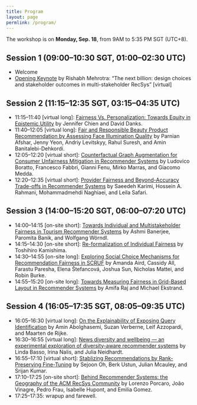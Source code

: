 ```yaml
---
title: Program
layout: page
permlink: /program/
---
```


The workshop is on **Monday, Sep. 18**, from 9AM to 5:35 PM SGT (UTC+8).

## Session 1 (09:00–10:30 SGT, 01:00–02:30 UTC)

* Welcome
* [Opening Keynote](../keynote/) by Rishabh Mehrotra: “The next billion: design choices and stakeholder outcomes in multi-stakeholder RecSys” [virtual]

## Session 2 (11:15–12:35 SGT, 03:15–04:35 UTC)

* 11:15–11:40 [virtual long]: [Fairness Vs. Personalization: Towards Equity in Epistemic Utility](https://www.researchgate.net/publication/373819920_Fairness_Vs_Personalization_Towards_Equity_in_Epistemic_Utility) by Jennifer Chien and David Danks.
* 11:40–12:05 [virtual long]: [Fair and Responsible Beauty Product Recommendation by Assessing Face Illumination Quality](https://arxiv.org/abs/2309.04022) by Parnian Afshar, Jenny Yeon, Andriy Levitskyy, Rahul Suresh, and Amin Banitalebi-Dehkordi.
* 12:05–12:20 [virtual short]: [Counterfactual Graph Augmentation for Consumer Unfairness Mitigation in Recommender Systems](https://arxiv.org/abs/2308.12083) by Ludovico Boratto, Francesco Fabbri, Gianni Fenu, Mirko Marras, and Giacomo Medda.
* 12:20–12:35 [virtual short]: [Provider Fairness and Beyond-Accuracy Trade-offs in Recommender Systems](https://arxiv.org/abs/2309.04250) by Saeedeh Karimi, Hossein A. Rahmani, Mohammadmehdi Naghiaei, and Leila Safari.

## Session 3 (14:00–15:20 SGT, 06:00–07:20 UTC)

* 14:00–14:15 [on-site short]: [Towards Individual and Multistakeholder Fairness in Tourism Recommender Systems](https://arxiv.org/abs/2309.02052) by Ashmi Banerjee, Paromita Banik, and Wolfgang Wörndl.
* 14:15–14:30 [on-site short]: [Re-formalization of Individual Fairness](https://arxiv.org/abs/2309.05521) by Toshihiro Kamishima.
* 14:30–14:55 [on-site long]: [Exploring Social Choice Mechanisms for Recommendation Fairness in SCRUF]() by Amanda Aird, Cassidy All, Farastu Paresha, Elena Štefancová, Joshua Sun, Nicholas Mattei, and Robin Burke.
* 14:55–15:20 [on-site long]: [Towards Measuring Fairness in Grid-Based Layout in Recommender Systems](https://md.ekstrandom.net/pubs/facctrec23-grids) by Amifa Raj and Michael Ekstrand.

## Session 4 (16:05–17:35 SGT, 08:05–09:35 UTC)

* 16:05–16:30 [virtual long]: [On the Explainability of Exposing Query Identification](https://drive.google.com/file/d/1muADnOXwmC_VJvhKwgBceOCvb2tGkjph/view) by Amin Abolghasemi, Suzan Verberne, Leif Azzopardi, and Maarten de Rijke.
* 16:30–16:55 [virtual long]: [News diversity and wellbeing — an experimental exploration of diversity-aware recommender systems](http://dx.doi.org/10.13140/RG.2.2.19737.60003) by Linda Basso, Irina Nalis, and Julia Neidhardt.
* 16:55–17:10 [virtual short]: [Stablizing Recommendations by Rank-Preserving Fine-Tuning](https://github.com/sejoonoh/sejoonoh.github.io/blob/master/files/FINEST_FAccTRec_2023.pdf) by Sejoon Oh, Berk Ustun, Julian Mcauley, and Srijan Kumar.
* 17:10–17:25 [on-site short]: [Behind Recommender Systems: the Geography of the ACM RecSys Community](https://arxiv.org/abs/2309.03512) by Lorenzo Porcaro, João Vinagre, Pedro Frau, Isabelle Hupont, and Emilia Gomez.
* 17:25–17:35: wrapup and farewell.
